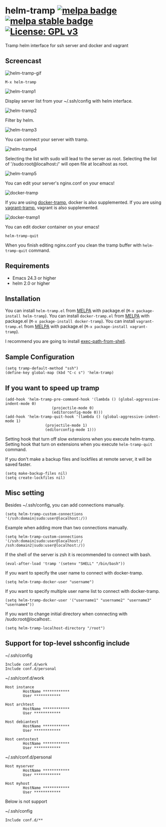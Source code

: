 # helm-tramp [![melpa badge][melpa-badge]][melpa-link] [![melpa stable badge][melpa-stable-badge]][melpa-stable-link] [![License: GPL v3](https://img.shields.io/badge/License-GPL%20v3-blue.svg)](https://www.gnu.org/licenses/gpl-3.0)

Tramp helm interface for ssh server and docker and vagrant

## Screencast

![helm-tramp-gif](image/helm-tramp.gif)

    M-x helm-tramp

![helm-tramp1](image/image1.png)

Display server list from your ~/.ssh/config with helm interface.

![helm-tramp2](image/image2.png)

Filter by helm.

![helm-tramp3](image/image3.png)

You can connect your server with tramp.

![helm-tramp4](image/image4.png)

Selecting the list with sudo will lead to the server as root.
Selecting the list of '/sudo:root@localhost:/' will open file at localhost as root.

![helm-tramp5](image/image5.png)

You can edit your server's nginx.conf on your emacs!

![docker-tramp](image/docker-tramp.png)

If you are using [docker-tramp](https://github.com/emacs-pe/docker-tramp.el), docker is also supplemented.
If you are using [vagrant-tramp](https://github.com/dougm/vagrant-tramp), vagrant is also supplemented.

![docker-tramp1](image/docker-tramp1.png)

You can edit docker container on your emacs!

	helm-tramp-quit

When you finish editing nginx.conf you clean the tramp buffer with `helm-tramp-quit` command.

## Requirements

- Emacs 24.3 or higher
- helm 2.0 or higher

## Installation

You can install `helm-tramp.el` from [MELPA](http://melpa.org) with package.el
(`M-x package-install helm-tramp`).
You can install `docker-tramp.el` from [MELPA](http://melpa.org) with package.el
(`M-x package-install docker-tramp`).
You can install `vagrant-tramp.el` from [MELPA](http://melpa.org) with package.el
(`M-x package-install vagrant-tramp`).

I recommend you are going to install [exec-path-from-shell]( https://github.com/purcell/exec-path-from-shell).

## Sample Configuration

	(setq tramp-default-method "ssh")
    (define-key global-map (kbd "C-c s") 'helm-tramp)

## If you want to speed up tramp

	(add-hook 'helm-tramp-pre-command-hook '(lambda () (global-aggressive-indent-mode 0)
					     (projectile-mode 0)
					     (editorconfig-mode 0)))
	(add-hook 'helm-tramp-quit-hook '(lambda () (global-aggressive-indent-mode 1)
				      (projectile-mode 1)
				      (editorconfig-mode 1)))

Setting hook that turn off slow extensions when you execute helm-tramp.
Setting hook that turn on extensions when you execute `helm-tramp-quit` command.

If you don't make a backup files and lockfiles at remote server, it will be saved faster.

	(setq make-backup-files nil)
	(setq create-lockfiles nil)

## Misc setting

Besides ~/.ssh/config, you can add connections manually.

	(setq helm-tramp-custom-connections '(/ssh:domain|sudo:user@localhost:/))

Example when adding more than two connections manually.

	(setq helm-tramp-custom-connections '(/ssh:domain|sudo:user@localhost:/ /ssh:domain2|sudo:user@localhost:/))
	
If the shell of the server is zsh it is recommended to connect with bash.

    (eval-after-load 'tramp '(setenv "SHELL" "/bin/bash"))

If you want to specify the user name to connect with docker-tramp.

	(setq helm-tramp-docker-user "username")

If you want to specify multiple user name list to connect with docker-tramp.

	(setq helm-tramp-docker-user '("username1" "username2" "username3" "username4"))

If you want to change initial directory when connecting with /sudo:root@localhost:.

	(setq helm-tramp-localhost-directory "/root")

## Support for top-level sshconfig include

~/.ssh/config

    Include conf.d/work
	Include conf.d/personal

~/.ssh/conf.d/work

    Host instance
			HostName ************
			User ************
			
    Host archtest
			HostName ************
			User ************

    Host debiantest
			HostName ************
 			User ************

    Host centostest
			HostName ************
			User ************

~/.ssh/conf.d/personal

    Host myserver
			HostName ************
			User ************
			
    Host myhost
			HostName ************
			User ************

Below is not support

~/.ssh/config

    Include conf.d/**
	 
[melpa-link]: http://melpa.org/#/helm-tramp
[melpa-badge]: http://melpa.org/packages/helm-tramp-badge.svg
[melpa-stable-link]: http://stable.melpa.org/#/helm-tramp
[melpa-stable-badge]: http://stable.melpa.org/packages/helm-tramp-badge.svg
